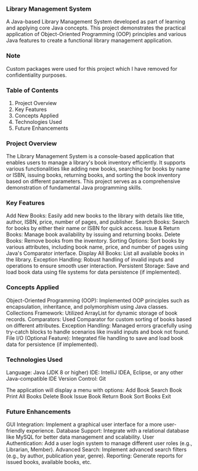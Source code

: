 ### Library Management System
A Java-based Library Management System developed as part of learning and applying core Java concepts. This project demonstrates the practical application of Object-Oriented Programming (OOP) principles and various Java features to create a functional library management application.

### Note
Custom packages were used for this project which I have removed for confidentiality purposes.

### Table of Contents
1. Project Overview
2. Key Features
3. Concepts Applied
4. Technologies Used
5. Future Enhancements

### Project Overview
The Library Management System is a console-based application that enables users to manage a library's book inventory efficiently. It supports various functionalities like adding new books, searching for books by name or ISBN, issuing books, returning books, and sorting the book inventory based on different parameters. This project serves as a comprehensive demonstration of fundamental Java programming skills.

### Key Features
Add New Books: Easily add new books to the library with details like title, author, ISBN, price, number of pages, and publisher.
Search Books: Search for books by either their name or ISBN for quick access.
Issue & Return Books: Manage book availability by issuing and returning books.
Delete Books: Remove books from the inventory.
Sorting Options: Sort books by various attributes, including book name, price, and number of pages using Java's Comparator interface.
Display All Books: List all available books in the library.
Exception Handling: Robust handling of invalid inputs and operations to ensure smooth user interaction.
Persistent Storage: Save and load book data using file systems for data persistence (if implemented).

### Concepts Applied
Object-Oriented Programming (OOP): Implemented OOP principles such as encapsulation, inheritance, and polymorphism using Java classes.
Collections Framework: Utilized ArrayList for dynamic storage of book records.
Comparators: Used Comparator for custom sorting of books based on different attributes.
Exception Handling: Managed errors gracefully using try-catch blocks to handle scenarios like invalid inputs and book not found.
File I/O (Optional Feature): Integrated file handling to save and load book data for persistence (if implemented).

### Technologies Used
Language: Java (JDK 8 or higher)
IDE: IntelliJ IDEA, Eclipse, or any other Java-compatible IDE
Version Control: Git

The application will display a menu with options:
Add Book
Search Book
Print All Books
Delete Book
Issue Book
Return Book
Sort Books
Exit

### Future Enhancements
GUI Integration: Implement a graphical user interface for a more user-friendly experience.
Database Support: Integrate with a relational database like MySQL for better data management and scalability.
User Authentication: Add a user login system to manage different user roles (e.g., Librarian, Member).
Advanced Search: Implement advanced search filters (e.g., by author, publication year, genre).
Reporting: Generate reports for issued books, available books, etc.

